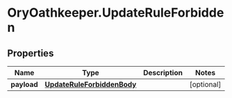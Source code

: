 # OryOathkeeper.UpdateRuleForbidden

## Properties

| Name        | Type                                                      | Description | Notes      |
| ----------- | --------------------------------------------------------- | ----------- | ---------- |
| **payload** | [**UpdateRuleForbiddenBody**](UpdateRuleForbiddenBody.md) |             | [optional] |
